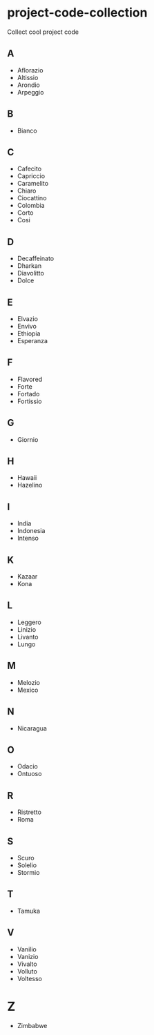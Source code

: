 # project-code-collection
Collect cool project code

## A
* Aflorazio
* Altissio
* Arondio
* Arpeggio

## B
* Bianco

## C
* Cafecito
* Capriccio
* Caramelito
* Chiaro
* Ciocattino
* Colombia
* Corto
* Cosi

## D
* Decaffeinato
* Dharkan
* Diavolitto
* Dolce

## E
* Elvazio
* Envivo
* Ethiopia
* Esperanza

## F
* Flavored
* Forte
* Fortado
* Fortissio

## G
* Giornio

## H
* Hawaii
* Hazelino

## I
* India
* Indonesia
* Intenso

## K
* Kazaar
* Kona

## L
* Leggero
* Linizio
* Livanto
* Lungo

## M
* Melozio
* Mexico

## N
* Nicaragua

## O
* Odacio
* Ontuoso

## R
* Ristretto
* Roma

## S
* Scuro
* Solelio
* Stormio

## T
* Tamuka

## V
* Vanilio
* Vanizio
* Vivalto
* Volluto
* Voltesso

# Z
* Zimbabwe